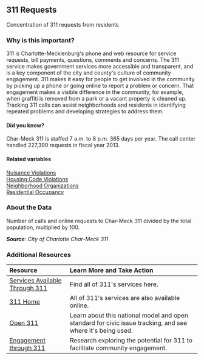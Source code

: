 ## 311 Requests
Concentration of 311 requests from residents

### Why is this important?
311 is Charlotte-Mecklenburg's phone and web resource for service requests, bill payments, questions, comments and concerns. The 311 service makes government services more accessible and transparent, and is a key component of the city and county's culture of community engagement. 311 makes it easy for people to get involved in the community by picking up a phone or going online to report a problem or concern. That engagement makes a visible difference in the community, for example, when graffiti is removed from a park or a vacant property is cleaned up. Tracking 311 calls can assist neighborhoods and residents in identifying repeated problems and developing strategies to address them.

#### Did you know?
Char-Meck 311 is staffed 7 a.m. to 8 p.m. 365 days per year. The call center handled 227,390 requests in fiscal year 2013.

#### Related variables
<a href="javascript:void(0)" onclick="model.metricId = 'm32'">Nuisance Violations</a>  
<a href="javascript:void(0)" onclick="model.metricId = 'm68'">Housing Code Violations</a>  
<a href="javascript:void(0)" onclick="model.metricId = 'm73'">Neighborhood Organizations</a>  
<a href="javascript:void(0)" onclick="model.metricId = 'm31'">Residential Occupancy</a>  

### About the Data 
Number of calls and online requests to Char-Meck 311 divided by the total population, multiplied by 100.

_**Source**: City of Charlotte Char-Meck 311_

### Additional Resources
|Resource |Learn More and Take Action | 
|:--- | :--- |
|[Services Available Through 311](http://charmeck.org/services/i%20want%20to/Pages/default.aspx)| Find all of 311's services here.
|[311 Home](http://charmeck.org/SERVICES/Pages/default.aspx)| All of 311's services are also available online.
|[Open 311](http://www.open311.org/learn/)|Learn about this national model and open standard for civic issue tracking, and see where it's being used.
|[Engagement through 311](http://icma.org/en/results/sustainable_communities/projects/311)| Research exploring the potential for 311 to facilitate community engagement.
